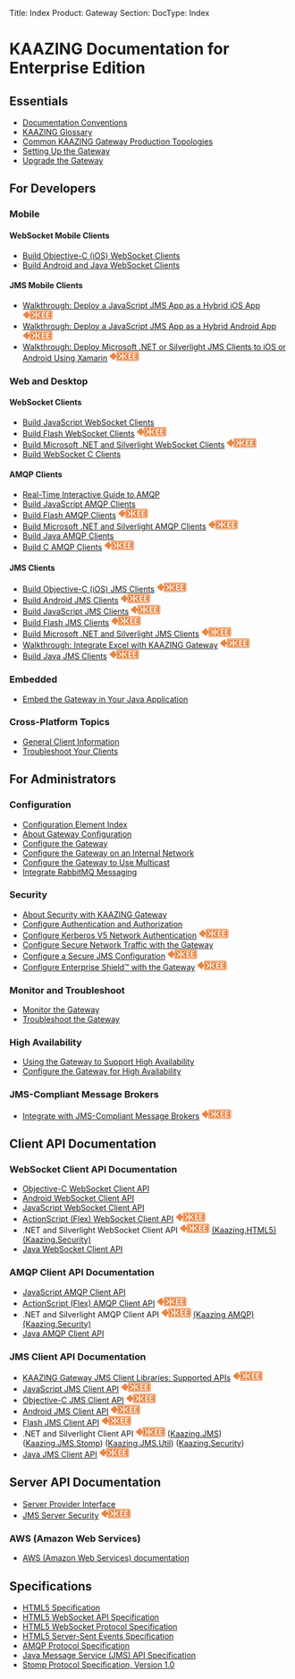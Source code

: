 Title: Index
Product: Gateway
Section:
DocType: Index

KAAZING Documentation for Enterprise Edition
============================================

Essentials
----------

-   [Documentation Conventions](about/about.md)
-   [KAAZING Glossary](kaazing-glossary.md)
-   [Common KAAZING Gateway Production Topologies](admin-reference/c_topologies.md)
-   [Setting Up the Gateway](about/setup-guide.md)
-   [Upgrade the Gateway](upgrade/o_upgrade.md)

For Developers
---------------------------------------

### Mobile

#### WebSocket Mobile Clients

-   [Build Objective-C (iOS) WebSocket Clients](https://github.com/kaazing/ios.client/blob/develop/ws/doc/o_dev_objc.md)
-   [Build Android and Java WebSocket Clients](https://github.com/kaazing/android.client/blob/develop/migrated/gateway.client.android/doc/o_dev_android.md)


#### JMS Mobile Clients

-   [Walkthrough: Deploy a JavaScript JMS App as a Hybrid iOS App](https://github.com/kaazing/enterprise.javascript.client/blob/develop/jms/doc/hybrid_ios_walkthrough_jms.md) ![This feature is available in KAAZING Gateway - Enterprise Edition](images/enterprise-feature.png)
-   [Walkthrough: Deploy a JavaScript JMS App as a Hybrid Android App](https://github.com/kaazing/enterprise.javascript.client/blob/develop/jms/doc/hybrid_android_walkthrough.md) ![This feature is available in KAAZING Gateway - Enterprise Edition](images/enterprise-feature.png)
-   [Walkthrough: Deploy Microsoft .NET or Silverlight JMS Clients to iOS or Android Using Xamarin](https://github.com/kaazing/enterprise.dotnet.client/blob/develop/ws/ws/doc/xamarin_dotnet_walkthrough_websocket.md) ![This feature is available in KAAZING Gateway - Enterprise Edition](images/enterprise-feature.png)

### Web and Desktop

#### WebSocket Clients

-   [Build JavaScript WebSocket Clients](https://github.com/kaazing/javascript.client/blob/develop/gateway/doc/o_dev_js.md)
-   [Build Flash WebSocket Clients](https://github.com/kaazing/enterprise.flash.client/blob/develop/migrated/gateway.client.flash/doc/o_dev_flash.md) ![This feature is available in KAAZING Gateway - Enterprise Edition](images/enterprise-feature.png)
-   [Build Microsoft .NET and Silverlight WebSocket Clients](https://github.com/kaazing/enterprise.dotnet.client/blob/develop/ws/ws/doc/o_dev_dotnet.md) ![This feature is available in KAAZING Gateway - Enterprise Edition](images/enterprise-feature.png)
-   [Build WebSocket C Clients](https://github.com/kaazing/c.client/blob/develop/ws/doc/o_dev_c_websocket.md)

#### AMQP Clients

-   [Real-Time Interactive Guide to AMQP](https://github.com/kaazing/javascript.client/blob/develop/amqp-0-9-1/doc/guide-amqp.md)
-   [Build JavaScript AMQP Clients](https://github.com/kaazing/javascript.client/blob/develop/amqp-0-9-1/doc/o_dev_js_amqp.md)
-   [Build Flash AMQP Clients](https://github.com/kaazing/enterprise.flash.client/blob/develop/migrated/amqp.client.flash/doc/o_dev_flash_amqp.md) ![This feature is available in KAAZING Gateway - Enterprise Edition](images/enterprise-feature.png)
-   [Build Microsoft .NET and Silverlight AMQP Clients](https://github.com/kaazing/enterprise.dotnet.client/blob/develop/amqp/amqp/doc/o_dev_dotnet_amqp.md) ![This feature is available in KAAZING Gateway - Enterprise Edition](images/enterprise-feature.png)
-   [Build Java AMQP Clients](https://github.com/kaazing/java.client/blob/develop/amqp-0-9-1/doc/o_dev_java_amqp.md)
-   [Build C AMQP Clients](https://github.com/kaazing/c.client/blob/develop/amqp/amqp-websocket-c/doc/o_dev_c_amqp.md) ![This feature is available in KAAZING Gateway - Enterprise Edition](images/enterprise-feature.png)

#### JMS Clients

-   [Build Objective-C (iOS) JMS Clients](https://github.com/kaazing/enterprise.ios.client/blob/develop/jms/doc/o_dev_objc_jms.md) ![This feature is available in KAAZING Gateway - Enterprise Edition](images/enterprise-feature.png)
-   [Build Android JMS Clients](https://github.com/kaazing/enterprise.android.client/blob/develop/migrated/jms.client.android/doc/o_dev_android_jms.md) ![This feature is available in KAAZING Gateway - Enterprise Edition](images/enterprise-feature.png)
-   [Build JavaScript JMS Clients](https://github.com/kaazing/enterprise.javascript.client/blob/develop/jms/doc/o_dev_js_jms.md) ![This feature is available in KAAZING Gateway - Enterprise Edition](images/enterprise-feature.png)
-   [Build Flash JMS Clients](https://github.com/kaazing/enterprise.flash.client/blob/develop/migrated/jms.client.flash/doc/o_dev_flash_jms.md) ![This feature is available in KAAZING Gateway - Enterprise Edition](images/enterprise-feature.png)
-   [Build Microsoft .NET and Silverlight JMS Clients](https://github.com/kaazing/enterprise.dotnet.client/blob/develop/jms/jms/doc/o_dev_dotnet_jms.md) ![This feature is available in KAAZING Gateway - Enterprise Edition](images/enterprise-feature.png)
-   [Walkthrough: Integrate Excel with KAAZING Gateway](https://github.com/kaazing/enterprise.dotnet.client/blob/develop/jms/jms/doc/excel_jms_walkthrough_jms.md) ![This feature is available in KAAZING Gateway - Enterprise Edition](images/enterprise-feature.png)
-   [Build Java JMS Clients](https://github.com/kaazing/enterprise.java.client/blob/develop/jms/doc/o_dev_java_jms.md) ![This feature is available in KAAZING Gateway - Enterprise Edition](images/enterprise-feature.png)

### Embedded

-   [Embed the Gateway in Your Java Application](embedded-gateway/o_embedded_gateway.md)

### Cross-Platform Topics

-   [General Client Information](dev-general/c_general_client_information.md)
-   [Troubleshoot Your Clients](troubleshooting/p_dev_troubleshoot.md)

For Administrators
------------------

### Configuration

-   [Configuration Element Index](admin-reference/r_configure_gateway_element_index.md)
-   [About Gateway Configuration](admin-reference/c_configure_gateway_concepts.md)
-   [Configure the Gateway](admin-reference/o_configure_gateway_checklist.md)
-   [Configure the Gateway on an Internal Network](internal-network/p_protocol_binding.md)
-   [Configure the Gateway to Use Multicast](admin-reference/p_configure_multicast.md)
-   [Integrate RabbitMQ Messaging](integration-amqp/p_amqp_integrate_rabbitmq.md)

### Security

-   [About Security with KAAZING Gateway](security/c_security_about.md)
-   [Configure Authentication and Authorization](security/o_auth_configure.md)
-   [Configure Kerberos V5 Network Authentication](security/p_kerberos_configure.md) ![This feature is available in KAAZING Gateway - Enterprise Edition](images/enterprise-feature.png)
-   [Configure Secure Network Traffic with the Gateway](security/o_tls.md)
-   [Configure a Secure JMS Configuration](security/o_jms_secure.md) ![This feature is available in KAAZING Gateway - Enterprise Edition](images/enterprise-feature.png)
-   [Configure Enterprise Shield™ with the Gateway](https://github.com/kaazing/enterprise.gateway/blob/develop/doc/enterprise-shield/o_enterprise_shield_checklist.md) ![This feature is available in KAAZING Gateway - Enterprise Edition](images/enterprise-feature.png)

### Monitor and Troubleshoot

-   [Monitor the Gateway](management/o_monitor.md)
-   [Troubleshoot the Gateway](troubleshooting/o_troubleshoot.md)

### High Availability

-   [Using the Gateway to Support High Availability](high-availability/u_high_availability.md)
-   [Configure the Gateway for High Availability](high-availability/o_high_availability.md)

### JMS-Compliant Message Brokers
-   [Integrate with JMS-Compliant Message Brokers](https://github.com/kaazing/enterprise.gateway/blob/develop/doc/integration-jms/o_jms_integrate.md) ![This feature is available in KAAZING Gateway - Enterprise Edition](images/enterprise-feature.png)

Client API Documentation
------------------------

### WebSocket Client API Documentation

-   [Objective-C WebSocket Client API](http://developer.kaazing.com/documentation/5.0/apidoc/client/ios/gateway/index.html)
-   [Android WebSocket Client API](http://developer.kaazing.com/documentation/5.0/apidoc/client/java/gateway/index.html)
-   [JavaScript WebSocket Client API](http://developer.kaazing.com/documentation/5.0/apidoc/client/javascript/gateway/index.html)
-   [ActionScript (Flex) WebSocket Client API](http://developer.kaazing.com/documentation/5.0/apidoc/client/flash/gateway/index.html) ![This feature is available in KAAZING Gateway - Enterprise Edition](images/enterprise-feature.png)
-   .NET and Silverlight WebSocket Client API  ![This feature is available in KAAZING Gateway - Enterprise Edition](images/enterprise-feature.png)
    [(Kaazing.HTML5)](http://developer.kaazing.com/documentation/5.0/apidoc/client/dotnet/gateway/html/N_Kaazing_HTML5.htm)
    [(Kaazing.Security)](http://developer.kaazing.com/documentation/5.0/apidoc/client/dotnet/gateway/html/N_Kaazing_Security.htm)
-   [Java WebSocket Client API](http://developer.kaazing.com/documentation/5.0/apidoc/client/java/gateway/index.html)


### AMQP Client API Documentation

-   [JavaScript AMQP Client API](http://developer.kaazing.com/documentation/5.0/apidoc/client/javascript/amqp/index.html)
-   [ActionScript (Flex) AMQP Client API](http://developer.kaazing.com/documentation/5.0/apidoc/client/flash/amqp/index.html) ![This feature is available in KAAZING Gateway - Enterprise Edition](images/enterprise-feature.png)
-   .NET and Silverlight AMQP Client API  ![This feature is available in KAAZING Gateway - Enterprise Edition](images/enterprise-feature.png) [(Kaazing AMQP)](http://developer.kaazing.com/documentation/5.0/apidoc/client/dotnet/html/N_Kaazing_AMQP.htm) [(Kaazing.Security)](http://developer.kaazing.com/documentation/5.0/apidoc/client/dotnet/gateway/html/N_Kaazing_Security.htm)
-   [Java AMQP Client API](http://developer.kaazing.com/documentation/5.0/apidoc/client/java/amqp/index.html)

### JMS Client API Documentation

-   [KAAZING Gateway JMS Client Libraries: Supported APIs](https://github.com/kaazing/enterprise.gateway/blob/develop/doc/about/kaazing-jms-api.md) ![This feature is available in KAAZING Gateway - Enterprise Edition](images/enterprise-feature.png)
-   [JavaScript JMS Client API](http://developer.kaazing.com/documentation/jms/4.0/apidoc/client/javascript/jms/index.html?JmsConnectionFactory) ![This feature is available in KAAZING Gateway - Enterprise Edition](images/enterprise-feature.png)
-   [Objective-C JMS Client API](http://developer.kaazing.com/documentation/jms/4.0/apidoc/client/ios/jms/KMStompJMS/index.html) ![This feature is available in KAAZING Gateway - Enterprise Edition](images/enterprise-feature.png)
-   [Android JMS Client API](http://developer.kaazing.com/documentation/jms/4.0/apidoc/client/android/jms/index.html) ![This feature is available in KAAZING Gateway - Enterprise Edition](images/enterprise-feature.png)
-   [Flash JMS Client API](http://developer.kaazing.com/documentation/jms/4.0/apidoc/client/flash/jms/index.html) ![This feature is available in KAAZING Gateway - Enterprise Edition](images/enterprise-feature.png)
-   .NET and Silverlight Client API ![This feature is available in KAAZING Gateway - Enterprise Edition](images/enterprise-feature.png) ([Kaazing.JMS](http://developer.kaazing.com/documentation/jms/4.0/apidoc/client/dotnet/jms/html/N_Kaazing_JMS.htm)) ([Kaazing.JMS.Stomp](http://developer.kaazing.com/documentation/jms/4.0/apidoc/client/dotnet/jms/html/N_Kaazing_JMS_Stomp.htm)) ([Kaazing.JMS.Util](http://developer.kaazing.com/documentation/jms/4.0/apidoc/client/dotnet/jms/html/N_Kaazing_JMS_Util.htm)) ([Kaazing.Security](http://developer.kaazing.com/documentation/5.0/apidoc/client/dotnet/gateway/html/N_Kaazing_Security.htm))
-   [Java JMS Client API](http://developer.kaazing.com/documentation/jms/4.0/apidoc/client/java/jms/index.html) ![This feature is available in KAAZING Gateway - Enterprise Edition](images/enterprise-feature.png)

Server API Documentation
------------------------

-   [Server Provider Interface](http://developer.kaazing.com/documentation/5.0/apidoc/server/gateway/server/spi/index.html)
-   [JMS Server Security](http://developer.kaazing.com/documentation/jms/4.0/apidoc/server/jms/server/spi/index.html) ![This feature is available in KAAZING Gateway - Enterprise Edition](images/enterprise-feature.png)

### AWS (Amazon Web Services)
-   [AWS (Amazon Web Services) documentation](http://developer.kaazing.com/documentation/aws/marketplace/index.html)

Specifications
--------------

-   [HTML5 Specification](http://www.w3.org/TR/html5/)
-   [HTML5 WebSocket API Specification](http://dev.w3.org/html5/websockets/)
-   [HTML5 WebSocket Protocol Specification](http://tools.ietf.org/html/rfc6455)
-   [HTML5 Server-Sent Events Specification](http://dev.w3.org/html5/eventsource/)
-   [AMQP Protocol Specification](http://www.amqp.org/)
-   [Java Message Service (JMS) API Specification](http://www.oracle.com/technetwork/java/docs-136352.html)
-   [Stomp Protocol Specification, Version 1.0](http://stomp.github.io/stomp-specification-1.0.html)
